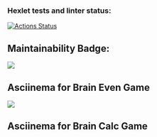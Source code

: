 ### Hexlet tests and linter status:
[![Actions Status](https://github.com/DiLavr/backend-project-lvl1/workflows/hexlet-check/badge.svg)](https://github.com/DiLavr/backend-project-lvl1/actions)

<h2>Maintainability Badge:</h2>
<a href="https://codeclimate.com/github/DiLavr/backend-project-lvl1/maintainability"><img src="https://api.codeclimate.com/v1/badges/fc432c4e00165cbf6f52/maintainability" /></a>

<h2> Asciinema for Brain Even Game</h2>
<a href="https://asciinema.org/a/wEGA7O2ufwwfTgS2ElhIGWQNW" target="_blank"><img src="https://asciinema.org/a/wEGA7O2ufwwfTgS2ElhIGWQNW.svg" /></a>

<h2> Asciinema for Brain Calc Game</h2>

<script id="asciicast-JdNgKmLYk4QwIFFPVEGQNRmQM" src="https://asciinema.org/a/JdNgKmLYk4QwIFFPVEGQNRmQM.js" async></script>